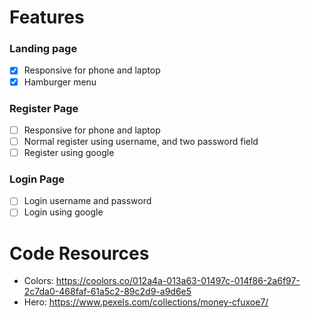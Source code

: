 # Features
### Landing page
- [x] Responsive for phone and laptop
- [x] Hamburger menu
### Register Page
- [ ] Responsive for phone and laptop
- [ ] Normal register using username, and two password field
- [ ] Register using google
### Login Page
- [ ] Login username and password
- [ ] Login using google

# Code Resources
- Colors: https://coolors.co/012a4a-013a63-01497c-014f86-2a6f97-2c7da0-468faf-61a5c2-89c2d9-a9d6e5
- Hero: https://www.pexels.com/collections/money-cfuxoe7/
       